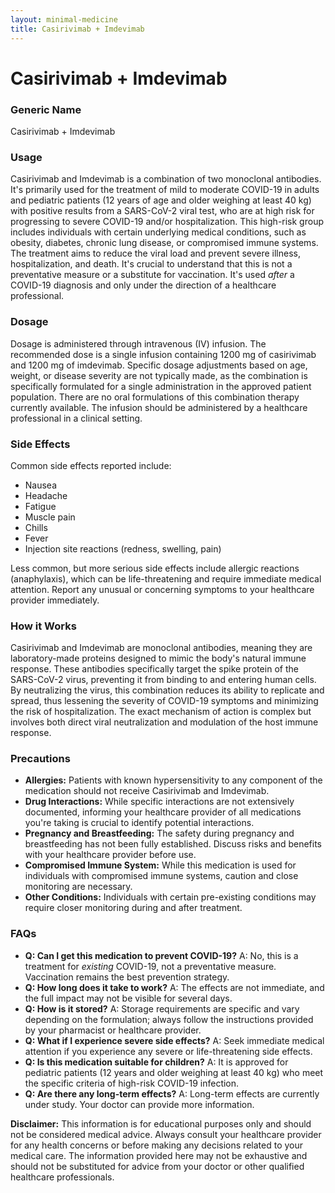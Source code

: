 ```yaml
---
layout: minimal-medicine
title: Casirivimab + Imdevimab
---
```


# Casirivimab + Imdevimab
### Generic Name
Casirivimab + Imdevimab

### Usage
Casirivimab and Imdevimab is a combination of two monoclonal antibodies.  It's primarily used for the treatment of mild to moderate COVID-19 in adults and pediatric patients (12 years of age and older weighing at least 40 kg) with positive results from a SARS-CoV-2 viral test, who are at high risk for progressing to severe COVID-19 and/or hospitalization.  This high-risk group includes individuals with certain underlying medical conditions, such as obesity, diabetes, chronic lung disease, or compromised immune systems.  The treatment aims to reduce the viral load and prevent severe illness, hospitalization, and death.  It's crucial to understand that this is not a preventative measure or a substitute for vaccination.  It's used *after* a COVID-19 diagnosis and only under the direction of a healthcare professional.


### Dosage
Dosage is administered through intravenous (IV) infusion.  The recommended dose is a single infusion containing 1200 mg of casirivimab and 1200 mg of imdevimab.  Specific dosage adjustments based on age, weight, or disease severity are not typically made, as the combination is specifically formulated for a single administration in the approved patient population.  There are no oral formulations of this combination therapy currently available.  The infusion should be administered by a healthcare professional in a clinical setting.


### Side Effects
Common side effects reported include:

*   Nausea
*   Headache
*   Fatigue
*   Muscle pain
*   Chills
*   Fever
*   Injection site reactions (redness, swelling, pain)

Less common, but more serious side effects include allergic reactions (anaphylaxis), which can be life-threatening and require immediate medical attention.  Report any unusual or concerning symptoms to your healthcare provider immediately.


### How it Works
Casirivimab and Imdevimab are monoclonal antibodies, meaning they are laboratory-made proteins designed to mimic the body's natural immune response.  These antibodies specifically target the spike protein of the SARS-CoV-2 virus, preventing it from binding to and entering human cells.  By neutralizing the virus, this combination reduces its ability to replicate and spread, thus lessening the severity of COVID-19 symptoms and minimizing the risk of hospitalization.  The exact mechanism of action is complex but involves both direct viral neutralization and modulation of the host immune response.


### Precautions
*   **Allergies:**  Patients with known hypersensitivity to any component of the medication should not receive Casirivimab and Imdevimab.
*   **Drug Interactions:** While specific interactions are not extensively documented, informing your healthcare provider of all medications you're taking is crucial to identify potential interactions.
*   **Pregnancy and Breastfeeding:** The safety during pregnancy and breastfeeding has not been fully established.  Discuss risks and benefits with your healthcare provider before use.
*   **Compromised Immune System:**  While this medication is used for individuals with compromised immune systems, caution and close monitoring are necessary.
*   **Other Conditions:** Individuals with certain pre-existing conditions may require closer monitoring during and after treatment.


### FAQs
*   **Q: Can I get this medication to prevent COVID-19?**  A: No, this is a treatment for *existing* COVID-19, not a preventative measure. Vaccination remains the best prevention strategy.
*   **Q: How long does it take to work?** A:  The effects are not immediate, and the full impact may not be visible for several days.
*   **Q: How is it stored?** A:  Storage requirements are specific and vary depending on the formulation; always follow the instructions provided by your pharmacist or healthcare provider.
*   **Q: What if I experience severe side effects?** A: Seek immediate medical attention if you experience any severe or life-threatening side effects.
*   **Q: Is this medication suitable for children?** A:  It is approved for pediatric patients (12 years and older weighing at least 40 kg) who meet the specific criteria of high-risk COVID-19 infection.
*   **Q:  Are there any long-term effects?** A:  Long-term effects are currently under study.  Your doctor can provide more information.


**Disclaimer:** This information is for educational purposes only and should not be considered medical advice.  Always consult your healthcare provider for any health concerns or before making any decisions related to your medical care.  The information provided here may not be exhaustive and should not be substituted for advice from your doctor or other qualified healthcare professionals.
